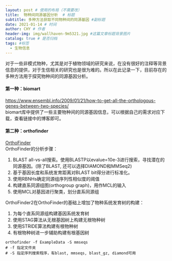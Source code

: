 ```yaml
---
layout: post # 使用的布局（不需要改）
title:  物种间同源基因分析  # 标题
subtitle: 多种方法获取不同物种间的同源基因 #副标题
date: 2021-01-14 # 时间
author: CHY # 作者
header-img: img/wallhaven-9m5321.jpg #这篇文章标题背景图片
catalog: true # 是否归档
tags: #标签
  - 生物信息
---
```


对于一些非模式物种，尤其是对于植物领域的研究来说，在没有很好的注释等背景信息的提供，对于生信相关的研究也是很为难的。所以在此记录一下，目前存在的多种方法用于探究物种间的同源基因分析。<br>

#### 第一种：biomart
https://www.ensembl.info/2009/01/21/how-to-get-all-the-orthologous-genes-between-two-species/ <br>
biomart库中提供了一些主要物种间的同源基因信息，可以根据自己的需求对应下载，查看链接中的博客即可。<br>


#### 第二种：orthofinder
[OrthoFinder](https://davidemms.github.io/)<br>
OrthoFinder的分析步骤：
1. BLAST all-vs-all搜索。使用BLASTP以evalue=10e-3进行搜索，寻找潜在的同源基因。(除了BLAST, 还可以选择DIAMOND和MMSeq2)
2. 基于基因长度和系统发育距离对BLAST bit得分进行标准化。
3. 使用RBNHs确定同源组序列性相似度的阈值
4. 构建直系同源组图(orthogroup graph)，用作MCL的输入
5. 使用MCL对基因进行聚类，划分直系同源组

OrthoFinder2在OrthoFinder的基础上增加了物种系统发育树的构建：
1. 为每个直系同源组构建基因系统发育树
2. 使用STAG算法从无根基因树上构建无根物种树
3. 使用STRIDE算法构建有根物种树
4. 有根物种树进一步辅助构建有根基因树

```
orthofinder -f ExampleData -S mmseqs
# -f 指定文件夹
# -S 指定序列搜索程序，有blast, mmseqs, blast_gz, diamond可用
```